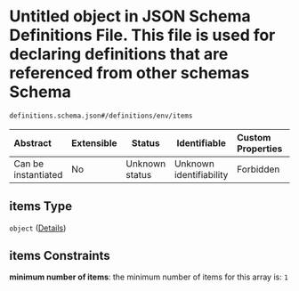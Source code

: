 # Untitled object in JSON Schema Definitions File. This file is used for declaring definitions that are referenced from other schemas Schema

```txt
definitions.schema.json#/definitions/env/items
```




| Abstract            | Extensible | Status         | Identifiable            | Custom Properties | Additional Properties | Access Restrictions | Defined In                                                                         |
| :------------------ | ---------- | -------------- | ----------------------- | :---------------- | --------------------- | ------------------- | ---------------------------------------------------------------------------------- |
| Can be instantiated | No         | Unknown status | Unknown identifiability | Forbidden         | Allowed               | none                | [definitions.schema.json\*](../out/definitions.schema.json "open original schema") |

## items Type

`object` ([Details](definitions-definitions-env-items.md))

## items Constraints

**minimum number of items**: the minimum number of items for this array is: `1`
